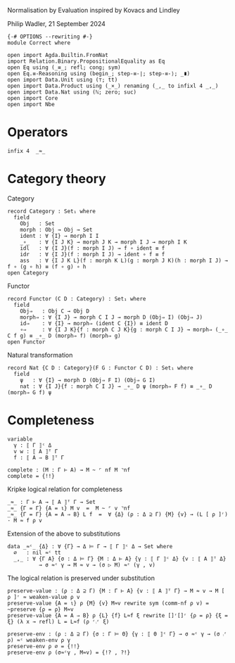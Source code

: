 Normalisation by Evaluation
inspired by Kovacs and Lindley

Philip Wadler, 21 September 2024
```
{-# OPTIONS --rewriting #-}
module Correct where

open import Agda.Builtin.FromNat
import Relation.Binary.PropositionalEquality as Eq
open Eq using (_≡_; refl; cong; sym)
open Eq.≡-Reasoning using (begin_; step-≡-∣; step-≡-⟩; _∎)
open import Data.Unit using (⊤; tt)
open import Data.Product using (_×_) renaming (_,_ to infixl 4 _,_)
open import Data.Nat using (ℕ; zero; suc)
open import Core
open import Nbe
```

# Operators
```
infix 4  _≈_
```


# Category theory

Category
```
record Category : Set₁ where
  field
    Obj   : Set
    morph : Obj → Obj → Set
    ident : ∀ {I} → morph I I
    _∘_   : ∀ {I J K} → morph J K → morph I J → morph I K
    idl   : ∀ {I J}(f : morph I J) → f ∘ ident ≡ f
    idr   : ∀ {I J}(f : morph I J) → ident ∘ f ≡ f
    ass   : ∀ {I J K L}(f : morph K L)(g : morph J K)(h : morph I J) → f ∘ (g ∘ h) ≡ (f ∘ g) ∘ h
open Category
```

Functor
```
record Functor (C D : Category) : Set₁ where
  field
    Obj⇒   : Obj C → Obj D
    morph⇒ : ∀ {I J} → morph C I J → morph D (Obj⇒ I) (Obj⇒ J)
    id⇒    : ∀ {I} → morph⇒ (ident C {I}) ≡ ident D
    ∘⇒     : ∀ {I J K}{f : morph C J K}{g : morph C I J} → morph⇒ (_∘_ C f g) ≡ _∘_ D (morph⇒ f) (morph⇒ g)
open Functor
```

Natural transformation
```
record Nat {C D : Category}(F G : Functor C D) : Set₁ where
  field
    ψ   : ∀ {I} → morph D (Obj⇒ F I) (Obj⇒ G I)
    nat : ∀ {I J}{f : morph C I J} → _∘_ D ψ (morph⇒ F f) ≡ _∘_ D (morph⇒ G f) ψ
```

# Completeness

```
variable
  γ : ⟦ Γ ⟧ᶜ Δ
  v w : ⟦ A ⟧ᵀ Γ
  f : ⟦ A ⇒ B ⟧ᵀ Γ
```

```
complete : (M : Γ ⊢ A) → M ~ ⌜ nf M ⌝nf
complete = {!!}
```

Kripke logical relation for completeness
```
_≈_ : Γ ⊢ A → ⟦ A ⟧ᵀ Γ → Set
_≈_ {Γ = Γ} {A = ι} M v  =  M ~ ⌜ v ⌝nf
_≈_ {Γ = Γ} {A = A ⇒ B} L f  =  ∀ {Δ} (ρ : Δ ⊇ Γ) {M} {v} → (L [ ρ ]ʳ) · M ≈ f ρ v
```

Extension of the above to substitutions
```
data _≈ᶜ_ {Δ} : ∀ {Γ} → Δ ⊨ Γ → ⟦ Γ ⟧ᶜ Δ → Set where
  ∅   : nil ≈ᶜ tt
  _,_ : ∀ {Γ A} {σ : Δ ⊨ Γ} {M : Δ ⊢ A} {γ : ⟦ Γ ⟧ᶜ Δ} {v : ⟦ A ⟧ᵀ Δ}
          → σ ≈ᶜ γ → M ≈ v → (σ ▷ M) ≈ᶜ (γ , v)
```

The logical relation is preserved under substitution
```
preserve-value : (ρ : Δ ⊇ Γ) {M : Γ ⊢ A} {v : ⟦ A ⟧ᵀ Γ} → M ≈ v → M [ ρ ]ʳ ≈ weaken-value ρ v
preserve-value {A = ι} ρ {M} {v} M≈v rewrite sym (comm-nf ρ v) = ~preserve {ρ = ρ} M≈v
preserve-value {A = A ⇒ B} ρ {L} {f} L≈f ξ rewrite []ʳ[]ʳ {ρ = ρ} {ξ = ξ} (λ x → refl) L = L≈f (ρ ʳ⨾ʳ ξ)

preserve-env : (ρ : Δ ⊇ Γ) {σ : Γ ⊨ Θ} {γ : ⟦ Θ ⟧ᶜ Γ} → σ ≈ᶜ γ → (σ ⨾ʳ ρ) ≈ᶜ weaken-env ρ γ
preserve-env ρ ∅ = {!!}
preserve-env ρ (σ≈ᶜγ , M≈v) = {!? , ?!}
```

